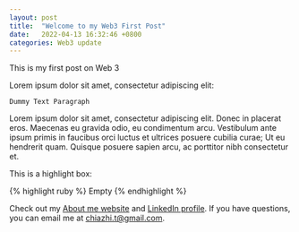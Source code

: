 ```yaml
---
layout: post
title:  "Welcome to my Web3 First Post"
date:   2022-04-13 16:32:46 +0800
categories: Web3 update
---
```

This is my first post on Web 3

Lorem ipsum dolor sit amet, consectetur adipiscing elit:

`Dummy Text Paragraph`

Lorem ipsum dolor sit amet, consectetur adipiscing elit. Donec in placerat eros. Maecenas eu gravida odio, eu condimentum arcu. Vestibulum ante ipsum primis in faucibus orci luctus et ultrices posuere cubilia curae; Ut eu hendrerit quam. Quisque posuere sapien arcu, ac porttitor nibh consectetur et.

This is a highlight box:

{% highlight ruby %}
Empty
{% endhighlight %}

Check out my [About me website][Link1] and [LinkedIn profile][Link2]. If you have questions, you can email me at [chiazhi.t@gmail.com][Email].

[Link1]: https://about.me/cityzpper
[Link2]:   https://www.linkedin.com/in/chiazhi
[Email]: mailto:chiazhi.t@gmail.com
